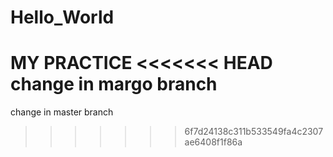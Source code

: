 Hello_World
===========
MY PRACTICE
<<<<<<< HEAD
change in margo branch
=======
change in master branch
>>>>>>> 6f7d24138c311b533549fa4c2307ae6408f1f86a
